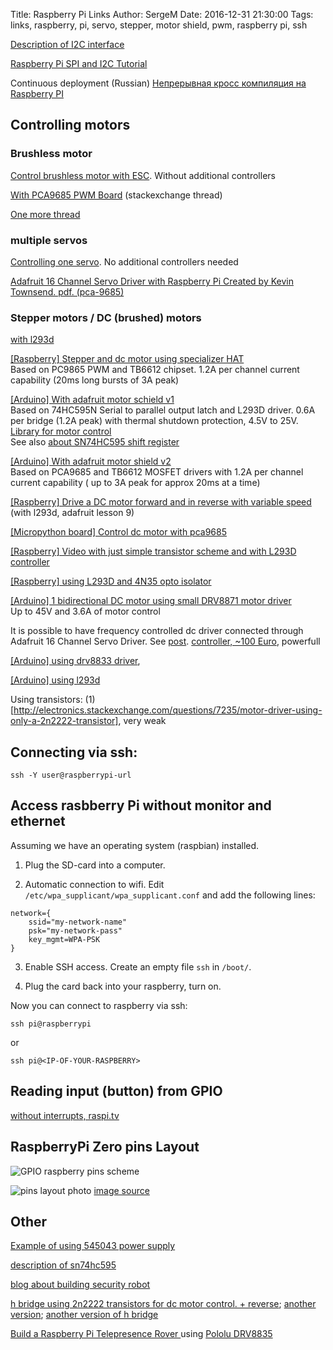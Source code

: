 Title: Raspberry Pi Links
Author: SergeM
Date: 2016-12-31 21:30:00
Tags: links, raspberry, pi, servo, stepper, motor shield, pwm, raspberry pi, ssh


[Description of I2C interface](https://learn.sparkfun.com/tutorials/i2c)

[Raspberry Pi SPI and I2C Tutorial ](https://learn.sparkfun.com/tutorials/raspberry-pi-spi-and-i2c-tutorial)


Continuous deployment (Russian)
[Непрерывная кросс компиляция на Raspberry PI](https://m.habrahabr.ru/post/318840/)

## Controlling motors

### Brushless motor

[Control brushless motor with ESC](https://solenerotech1.wordpress.com/2013/09/09/tutorialhow-to-control-a-brushless-motor-with-raspberry-pi/). Without additional controllers

[With  PCA9685 PWM Board](http://raspberrypi.stackexchange.com/a/36317) (stackexchange thread)

[One more thread](https://www.raspberrypi.org/forums/viewtopic.php?t=46732)

### multiple servos 
[Controlling one servo](http://razzpisampler.oreilly.com/ch05.html). No additional controllers needed

[Adafruit 16 Channel Servo Driver with Raspberry Pi
Created by Kevin Townsend. pdf. (pca-9685)](https://cdn-learn.adafruit.com/downloads/pdf/adafruit-16-channel-servo-driver-with-raspberry-pi.pdf)

### Stepper motors / DC (brushed) motors
[with l293d](https://learn.adafruit.com/adafruits-raspberry-pi-lesson-10-stepper-motors?view=all)

[[Raspberry] Stepper and dc motor using specializer HAT](https://learn.adafruit.com/adafruit-dc-and-stepper-motor-hat-for-raspberry-pi?view=all)  
Based on PC9865 PWM and TB6612 chipset. 1.2A per channel current capability (20ms long bursts of 3A peak)


[[Arduino] With adafruit motor schield v1](https://learn.adafruit.com/adafruit-motor-shield?view=all)  
Based on 74HC595N Serial to parallel output latch and L293D driver. 0.6A per bridge (1.2A peak) with thermal shutdown protection, 4.5V to 25V.  
[Library for motor control](https://github.com/adafruit/Adafruit-Motor-Shield-library)    
See also [about SN74HC595 shift register](/sn74hc595-shift-register.html)



[[Arduino] With adafruit motor shield v2](https://learn.adafruit.com/adafruit-motor-shield-v2-for-arduino?view=all)  
Based on PCA9685 and TB6612 MOSFET drivers with 1.2A per channel current capability ( up to 3A peak for approx 20ms at a time)

[[Raspberry] Drive a DC motor forward and in reverse with variable speed](https://learn.adafruit.com/adafruit-raspberry-pi-lesson-9-controlling-a-dc-motor?view=all) (with l293d, adafruit lesson 9)

[[Micropython board] Control  dc motor with pca9685](https://learn.adafruit.com/micropython-hardware-pca9685-dc-motor-and-stepper-driver?view=all) 

[[Raspberry] Video with just simple transistor scheme and with L293D controller](https://www.youtube.com/watch?v=W7cV9_W12sM)

[[Raspberry] using L293D and 4N35 opto isolator](https://medium.com/@seyoum14/using-a-dc-motor-to-run-a-propeller-with-raspberry-pi-e5a570864e6f#.q7qutomrv)

[[Arduino] 1 bidirectional DC motor using small DRV8871 motor driver](https://learn.adafruit.com/adafruit-drv8871-brushed-dc-motor-driver-breakout?view=all)   
Up to 45V and 3.6A of motor control

It is possible to have frequency controlled dc driver connected through Adafruit 16 Channel Servo Driver. 
See [post](https://www.raspberrypi.org/forums/viewtopic.php?t=12067&p=161140). [controller, ~100 Euro](http://www.robotshop.com/en/sabertooth-dual-regenerative-motor-driver.html), powerfull

[[Arduino] using drv8833 driver](https://ulrichbuschbaum.wordpress.com/2014/10/28/using-the-drv8833-motor-driver/), 

[[Arduino] using l293d](https://ulrichbuschbaum.wordpress.com/2014/09/17/the-l293d-motor-driver-and-makeblock/)


Using transistors: (1)[http://electronics.stackexchange.com/questions/7235/motor-driver-using-only-a-2n2222-transistor], very weak

## Connecting via ssh:
```
ssh -Y user@raspberrypi-url
```

## Access rasbberry Pi without monitor and ethernet 

Assuming we have an operating system (raspbian) installed.

1. Plug the SD-card into a computer. 

2. Automatic connection to wifi. Edit `/etc/wpa_supplicant/wpa_supplicant.conf` and add the following lines:

```
network={
    ssid="my-network-name"
    psk="my-network-pass"
    key_mgmt=WPA-PSK
}
```

3. Enable SSH access. Create an empty file `ssh` in `/boot/`.

4. Plug the card back into your raspberry, turn on. 

Now you can connect to raspberry via ssh:

    ssh pi@raspberrypi
    
or 

    ssh pi@<IP-OF-YOUR-RASPBERRY>




## Reading input (button) from GPIO
[without interrupts, raspi.tv](http://raspi.tv/2013/rpi-gpio-basics-4-setting-up-rpi-gpio-numbering-systems-and-inputs)

## RaspberryPi Zero pins Layout
![GPIO raspberry pins scheme]({filename}/2016/12/gpio.png)

![pins layout photo]({filename}/2016/12/gpio-raspberry-zero.png) [image source](http://pi4j.com/pins/model-zero-rev1.html)

## Other
[Example of using 545043 power supply](https://www.sunfounder.com/learn/Super_Kit_V2_for_RaspberryPi/lesson-7-how-to-drive-a-dc-motor-super-kit-for-raspberrypi.html)

[description of sn74hc595](http://www.ti.com/lit/ds/symlink/sn74hc595.pdf)

[blog about building security robot](https://seregus.wordpress.com/)

[h bridge using 2n2222 transistors for dc motor control. + reverse](http://www.instructables.com/id/H-Bridge-on-a-Breadboard/?ALLSTEPS); [another version](http://electronics.stackexchange.com/questions/7235/motor-driver-using-only-a-2n2222-transistor);
[another version of h bridge](http://www.electronicsteacher.com/robotics/robotics-tutorial/advanced-robotics/controlling-dc-motors.php)

[Build a Raspberry Pi Telepresence Rover ](http://www.bot-thoughts.com/2013/04/raspberry-pi-telepresence-rover.html) using [Pololu DRV8835](/motor-dirvers-controllers.html)
